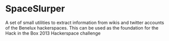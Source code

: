 SpaceSlurper
============

A set of small utilities to extract information from wikis and twitter accounts of the Benelux hackerspaces. This can be used as the foundation for the Hack in the Box 2013 Hackerspace challenge